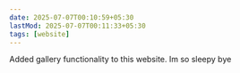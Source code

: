 ```yaml
---
date: 2025-07-07T00:10:59+05:30
lastMod: 2025-07-07T00:11:33+05:30
tags: [website]
---
```


Added gallery functionality to this website. Im so sleepy bye
